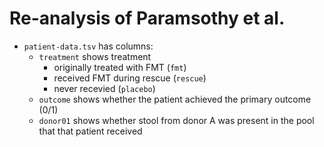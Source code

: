 # Re-analysis of Paramsothy et al.

- `patient-data.tsv` has columns:
    - `treatment` shows treatment
        - originally treated with FMT (`fmt`)
        - received FMT during rescue (`rescue`)
        - never recevied (`placebo`)
    - `outcome` shows whether the patient achieved the primary outcome (0/1)
    - `donor01` shows whether stool from donor A was present in the pool that that patient received
